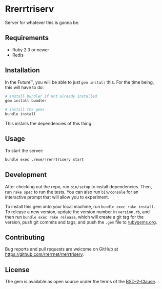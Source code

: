 # Rrerrtriserv

Server for whatever this is gonna be.

## Requirements

* Ruby 2.3 or newer
* Redis

## Installation

In the Future™, you will be able to just `gem install` this.  For the time
being, this will have to do:

```sh
# install bundler if not already installed
gem install bundler

# install the gems
bundle install
```

This installs the dependencies of this thing.

## Usage

To start the server:

```sh
bundle exec ./exe/rrerrtriserv start
```

## Development

After checking out the repo, run `bin/setup` to install dependencies. Then, run
`rake spec` to run the tests. You can also run `bin/console` for an interactive
prompt that will allow you to experiment.

To install this gem onto your local machine, run `bundle exec rake install`. To
release a new version, update the version number in `version.rb`, and then run
`bundle exec rake release`, which will create a git tag for the version, push
git commits and tags, and push the `.gem` file
to [rubygems.org](https://rubygems.org).

## Contributing

Bug reports and pull requests are welcome on GitHub at
https://github.com/rrerrnet/rrerrtriserv.

## License

The gem is available as open source under the terms of
the [BSD-2-Clause](https://opensource.org/licenses/BSD-2-Clause).
